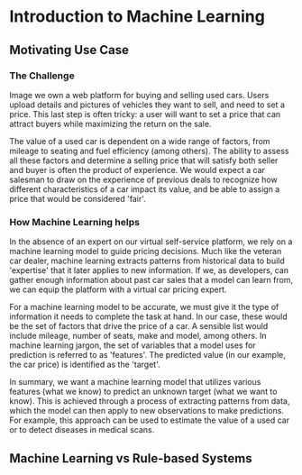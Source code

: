 # Introduction to Machine Learning
## Motivating Use Case
### The Challenge
Image we own a web platform for buying and selling used cars. Users upload details and pictures of vehicles
they want to sell, and need to set a price. This last step is often tricky: a user will want to set a price
that can attract buyers while maximizing the return on the sale.

The value of a used car is dependent on a wide range of factors, from mileage to seating and fuel efficiency (among others).
The ability to assess all these factors and determine a selling price that will satisfy both seller and buyer is often
the product of experience. We would expect a car salesman to draw on the experience of previous deals to recognize
how different characteristics of a car impact its value, and be able to assign a price that would be considered 'fair'.

### How Machine Learning helps
In the absence of an expert on our virtual self-service platform, we rely on a machine learning model to guide pricing decisions.
Much like the veteran car dealer, machine learning extracts patterns from historical data to build 'expertise' that it
later applies to new information. If we, as developers, can gather enough information about past car sales that a model
can learn from, we can equip the platform with a virtual car pricing expert.

For a machine learning model to be accurate, we must give it the type of information it needs to complete the task at hand.
In our case, these would be the set of factors that drive the price of a car. A sensible list would include mileage,
number of seats, make and model, among others.
In machine learning jargon, the set of variables that a model uses for prediction is referred to as 'features'.
The predicted value (in our example, the car price) is identified as the 'target'.

In summary, we want a machine learning model that utilizes various features (what we know) to predict
an unknown target (what we want to know). This is achieved through a process of extracting patterns from data,
which the model can then apply to new observations to make predictions.
For example, this approach can be used to estimate the value of a used car or to detect diseases in medical scans.

## Machine Learning vs Rule-based Systems